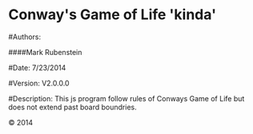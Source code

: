 Conway's Game of Life 'kinda'
===================================

#Authors:

####Mark Rubenstein

#Date:
7/23/2014

#Version:
V2.0.0.0

#Description:
This js program follow rules of Conways Game of Life but does not extend past board boundries.

© 2014

